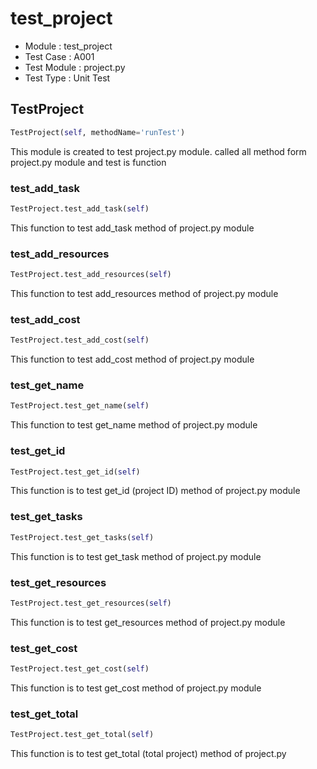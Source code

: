 # test_project

- Module      : test_project
- Test Case   : A001
- Test Module : project.py
- Test Type   : Unit Test

## TestProject
```python
TestProject(self, methodName='runTest')
```
This module is created to test project.py module. called all method form project.py module and test is function
### test_add_task
```python
TestProject.test_add_task(self)
```
This function to test add_task method of project.py module
### test_add_resources
```python
TestProject.test_add_resources(self)
```
This function to test add_resources method of project.py module
### test_add_cost
```python
TestProject.test_add_cost(self)
```
This function to test add_cost method of project.py module
### test_get_name
```python
TestProject.test_get_name(self)
```
This function to test get_name method of project.py module
### test_get_id
```python
TestProject.test_get_id(self)
```
This function is to test get_id (project ID) method of project.py module
### test_get_tasks
```python
TestProject.test_get_tasks(self)
```
This function is to test get_task method of project.py module
### test_get_resources
```python
TestProject.test_get_resources(self)
```
This function is to test get_resources method of project.py module
### test_get_cost
```python
TestProject.test_get_cost(self)
```
This function is to test get_cost method of project.py module
### test_get_total
```python
TestProject.test_get_total(self)
```
This function is to test get_total (total project) method of project.py
